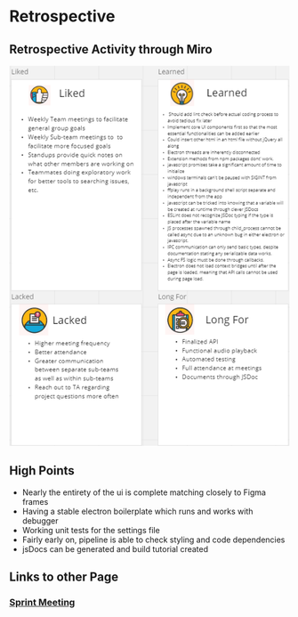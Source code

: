 # Retrospective

## Retrospective Activity through Miro
![Miro Page](/admin/misc/images/Miro.png "Retrospective")


## High Points
* Nearly the entirety of the ui is complete matching closely to Figma frames
* Having a stable electron boilerplate which runs and works with debugger
* Working unit tests for the settings file
* Fairly early on, pipeline is able to check styling and code dependencies
* jsDocs can be generated and build tutorial created

## Links to other Page
### [Sprint Meeting](111222-sprint-meeting.md)
